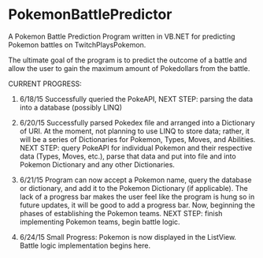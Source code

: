 # PokemonBattlePredictor
A Pokemon Battle Prediction Program written in VB.NET for predicting Pokemon battles on TwitchPlaysPokemon.

The ultimate goal of the program is to predict the outcome of a battle and allow the user to gain the maximum amount
of Pokedollars from the battle.

CURRENT PROGRESS:
1. 6/18/15 Successfully queried the PokeAPI, NEXT STEP: parsing the data into a database (possibly LINQ)
 
2. 6/20/15 Successfully parsed Pokedex file and arranged into a Dictionary of URI. At the moment, not planning to use LINQ to store data; rather, it will be a series of Dictionaries for Pokemon, Types, Moves, and Abilities. NEXT STEP: query PokeAPI for individual Pokemon and their respective data (Types, Moves, etc.), parse that data and put into file and into Pokemon Dictionary and any other Dictionaries.
 
3. 6/21/15 Program can now accept a Pokemon name, query the database or dictionary, and add it to the Pokemon Dictionary (if applicable). The lack of a progress bar makes the user feel like the program is hung so in future updates, it will be good to add a progress bar. Now, beginning the phases of establishing the Pokemon teams. NEXT STEP: finish implementing Pokemon teams, begin battle logic.
 
4. 6/24/15 Small Progress: Pokemon is now displayed in the ListView. Battle logic implementation begins here.
